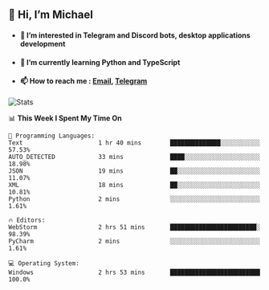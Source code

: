 ## 👋 Hi, I’m Michael
- #### 👀 I’m interested in Telegram and Discord bots, desktop applications development
- #### 🌱 I’m currently learning Python and TypeScript
- #### 📫 How to reach me : [Email](mailto:misha@kurapov.ru), [Telegram](https://t.me/mickr7)

![Stats](https://github-readme-stats.vercel.app/api?username=krpff&show_icons=true&theme=github_dark&hide_border=true&hide=issues&count_private=true&layout=compact)


<!--START_SECTION:waka-->
📊 **This Week I Spent My Time On** 

```text
💬 Programming Languages: 
Text                     1 hr 40 mins        ██████████████░░░░░░░░░░░   57.53% 
AUTO_DETECTED            33 mins             ████░░░░░░░░░░░░░░░░░░░░░   18.98% 
JSON                     19 mins             ██░░░░░░░░░░░░░░░░░░░░░░░   11.07% 
XML                      18 mins             ██░░░░░░░░░░░░░░░░░░░░░░░   10.81% 
Python                   2 mins              ░░░░░░░░░░░░░░░░░░░░░░░░░   1.61%

🔥 Editors: 
WebStorm                 2 hrs 51 mins       ████████████████████████░   98.39% 
PyCharm                  2 mins              ░░░░░░░░░░░░░░░░░░░░░░░░░   1.61%

💻 Operating System: 
Windows                  2 hrs 53 mins       █████████████████████████   100.0%

```


<!--END_SECTION:waka-->
